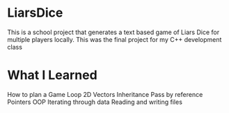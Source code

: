 # LiarsDice
This is a school project that generates a text based game of Liars Dice for multiple players locally. This was the final project for my C++ development class

# What I Learned
How to plan a Game Loop
2D Vectors
Inheritance
Pass by reference
Pointers
OOP
Iterating through data
Reading and writing files
